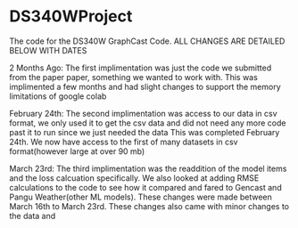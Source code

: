 # DS340WProject
The code for the DS340W GraphCast Code. ALL CHANGES ARE DETAILED BELOW WITH DATES

2 Months Ago: 
The first implimentation was just the code we submitted from the paper paper, something we wanted to work with.
This was implimented a few months and had slight changes to support the memory limitations of google colab

February 24th:
The second implimentation was access to our data in csv format, we only used it to get the csv data and did not need any more code past it to run since we just needed the data
This was completed February 24th. We now have access to the first of many datasets in csv format(however large at over 90 mb) 

March 23rd: 
The third implimentation was the readdition of the model items and the loss calcuation specifically. We also looked at adding RMSE calculations to the code to see how it compared and fared to Gencast and Pangu Weather(other ML models).
These changes were made between March 16th to March 23rd. 
These changes also came with minor changes to the data and 
